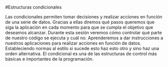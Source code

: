 #Estructuras condicionales

Las condicionales permiten tomar decisiones y realizar acciones en función de una serie de datos. Gracias a ellas diremos qué pasos queremos que siga la aplicación en cada
momento para que se cumpla el objetivo que deseamos alcanzar. Durante esta sesión veremos cómo controlar qué parte de nuestro código se ejecuta y cuál no. Aprenderemos 
a dar instrucciones a nuestros aplicaciones para realizar acciones en función de datos. Estableciendo normas al estilo si sucede esto haz esto otro y sino haz una orden
alternativa. El condicional es una de las estructuras de control más básicas e importantes de la programación.
